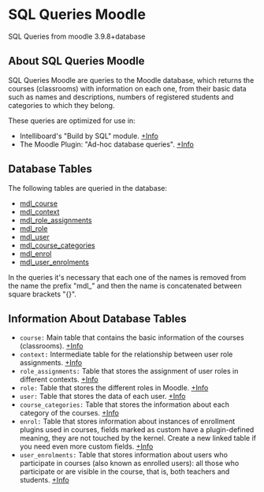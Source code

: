 # SQL Queries Moodle
SQL Queries from moodle 3.9.8+database

## About SQL Queries Moodle

SQL Queries Moodle are queries to the Moodle database, which returns the courses (classrooms) with information on each one, from their basic data such as names and descriptions, numbers of registered students and categories to which they belong.

These queries are optimized for use in:
- Intelliboard's "Build by SQL" module. [+Info](https://support.intelliboard.net/hc/en-us/articles/360019906731-Max-Report-Builder-Build-by-SQL-Moodle-LMS)
- The Moodle Plugin: "Ad-hoc database queries". [+Info](https://moodle.org/plugins/report_customsql)

## Database Tables

The following tables are queried in the database:

- [mdl_course](#information-about-database-tables)
- [mdl_context](#information-about-database-tables)
- [mdl_role_assignments](#information-about-database-tables)
- [mdl_role](#information-about-database-tables)
- [mdl_user](#information-about-database-tables)
- [mdl_course_categories](#information-about-database-tables)
- [mdl_enrol](#information-about-database-tables)
- [mdl_user_enrolments](#information-about-database-tables)

In the queries it's necessary that each one of the names is removed from the name the prefix "mdl_" and then the name is concatenated between square brackets "{}".

## Information About Database Tables

- `course:` Main table that contains the basic information of the courses (classrooms).
[+Info](https://moodleschema.zoola.io/tables/course.html)
- `context:` Intermediate table for the relationship between user role assignments.
[+Info](https://moodleschema.zoola.io/tables/context.html)
- `role_assignments:` Table that stores the assignment of user roles in different contexts.
[+Info](https://moodleschema.zoola.io/tables/role_assignments.html)
- `role:` Table that stores the different roles in Moodle.
[+Info](https://moodleschema.zoola.io/tables/role.html)
- `user:` Table that stores the data of each user.
[+Info](https://moodleschema.zoola.io/tables/user.html)
- `course_categories:` Table that stores the information about each category of the courses.
[+Info](https://moodleschema.zoola.io/tables/course_categories.html)
- `enrol:` Table that stores information about instances of enrollment plugins used in courses, fields marked as custom have a plugin-defined meaning, they are not touched by the kernel. Create a new linked table if you need even more custom fields.
[+Info](https://moodleschema.zoola.io/tables/enrol.html)
- `user_enrolments:` Table that stores information about users who participate in courses (also known as enrolled users): all those who participate or are visible in the course, that is, both teachers and students.
[+Info](https://moodleschema.zoola.io/tables/user_enrolments.html)

